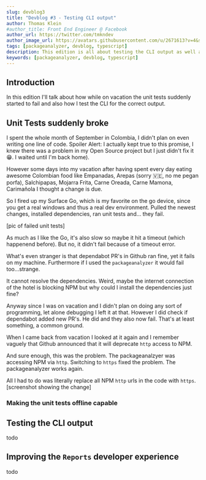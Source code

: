 ```yaml
---
slug: devblog3
title: "Devblog #3 - Testing CLI output"
author: Thomas Klein
#author_title: Front End Engineer @ Facebook
author_url: https://twitter.com/tmkndev
author_image_url: https://avatars.githubusercontent.com/u/2671613?v=4&s=400
tags: [packageanalyzer, devblog, typescript]
description: This edition is all about testing the CLI output as well as why the unit tests suddenly broke in September.
keywords: [packageanalyzer, devblog, typescript]
---
```


## Introduction
In this edition I'll talk about how while on vacation the unit tests suddenly started to fail and also how I test the CLI for the correct output.
<!--truncate-->
## Unit Tests suddenly broke
I spent the whole month of September in Colombia, I didn't plan on even writing one line of code. Spoiler Alert: I actually kept true to this promise, I knew there was a problem in my Open Source project but I just didn't fix it 😁. I waited until I'm back home).

However some days into my vacation after having spent every day eating awesome Colombian food like Empanadas, Arepas (sorry 🇻🇪, no me pegan porfa), Salchipapas, Mojarra Frita, Carne Oreada, Carne Mamona, Carimañola I thought a change is due.

So I fired up my Surface Go, which is my favorite on the go device, since you get a real windows and thus a real dev environment. Pulled the newest changes, installed dependencies, ran unit tests and... they fail.

[pic of failed unit tests]

As much as I like the Go, it's also slow so maybe it hit a timeout (which happenend before). But no, it didn't fail because of a timeout error.

What's even stranger is that dependabot PR's in Github ran fine, yet it fails on my machine.
Furthermore if I used the `packageanalyzer` it would fail too...strange.

It cannot resolve the dependencies. Weird, maybe the internet connection of the hotel is blocking NPM but why could I install the dependencies just fine?

Anyway since I was on vacation and I didn't plan on doing any sort of programming, let alone debugging I left it at that. However I did check if dependabot added new PR's. He did and they also now fail. That's at least something, a common ground.

When I came back from vacation I looked at it again and I remember vaguely that Github announced that it will deprecate `http` access to NPM.

And sure enough, this was the problem. The packageanalzyer was accessing NPM via `http`. Switching to `https` fixed the problem. The packageanalyzer works again.

All I had to do was literally replace all NPM `http` urls in the code with `https`.
[screenshot showing the change]

### Making the unit tests offline capable

## Testing the CLI output
todo

## Improving the `Reports` developer experience
todo